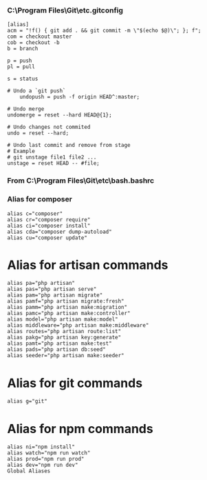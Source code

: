 ### C:\Program Files\Git\etc.gitconfig

    [alias]
    acm = "!f() { git add . && git commit -m \"$(echo $@)\"; }; f";
    com = checkout master
    cob = checkout -b
    b = branch

    p = push
    pl = pull

    s = status

    # Undo a `git push`
    	undopush = push -f origin HEAD^:master;

    # Undo merge
    undomerge = reset --hard HEAD@{1};

    # Undo changes not commited
    undo = reset --hard;

    # Undo last commit and remove from stage
    # Example
    # git unstage file1 file2 ...
    unstage = reset HEAD -- #file;

### From C:\Program Files\Git\etc\bash.bashrc

### Alias for composer

    alias c="composer"
    alias cr="composer require"
    alias ci="composer install"
    alias cda="composer dump-autoload"
    alias cu="composer update"

# Alias for artisan commands

    alias pa="php artisan"
    alias pas="php artisan serve"
    alias pam="php artisan migrate"
    alias pamf="php artisan migrate:fresh"
    alias pamm="php artisan make:migration"
    alias pamc="php artisan make:controller"
    alias model="php artisan make:model"
    alias middleware="php artisan make:middleware"
    alias routes="php artisan route:list"
    alias pakg="php artisan key:generate"
    alias pamt="php artisan make:test"
    alias pads="php artisan db:seed"
    alias seeder="php artisan make:seeder"

# Alias for git commands

    alias g="git"

# Alias for npm commands

    alias ni="npm install"
    alias watch="npm run watch"
    alias prod="npm run prod"
    alias dev="npm run dev"
    Global Aliases
